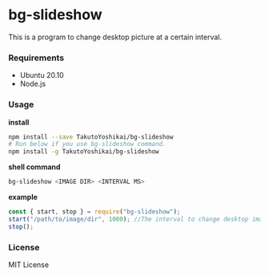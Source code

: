 # bg-slideshow
This is a program to change desktop picture at a certain interval.

### Requirements
* Ubuntu 20.10
* Node.js


### Usage
**install**
```bash
npm install --save TakutoYoshikai/bg-slideshow
# Run below if you use bg-slideshow command.
npm install -g TakutoYoshikai/bg-slideshow
```

**shell command**
```bash
bg-slideshow <IMAGE DIR> <INTERVAL MS>
```

**example**
```javascript
const { start, stop } = require("bg-slideshow");
start("/path/to/image/dir", 1000); //The interval to change desktop image is 1 second.
stop();
```

### License
MIT License

